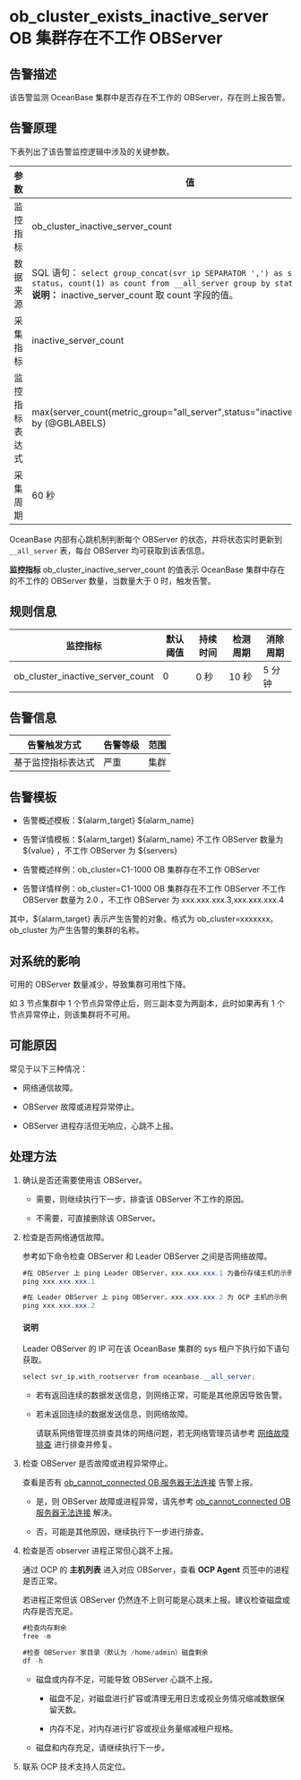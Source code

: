 ob_cluster_exists_inactive_server OB 集群存在不工作 OBServer
==========================================================================



**告警描述**
-----------------------------

该告警监测 OceanBase 集群中是否存在不工作的 OBServer，存在则上报告警。

告警原理
-------------------------

下表列出了该告警监控逻辑中涉及的关键参数。


|   参数    |                                                                                                                       值                                                                                                                       |
|---------|-----------------------------------------------------------------------------------------------------------------------------------------------------------------------------------------------------------------------------------------------|
| 监控指标    | ob_cluster_inactive_server_count                                                                                                                                                                                                              |
| 数据来源    | SQL 语句： ```select group_concat(svr_ip SEPARATOR ',') as servers, status, count(1) as count from __all_server group by status; ```  <br>**说明：**  inactive_server_count 取 count 字段的值。 |
| 采集指标    | inactive_server_count                                                                                                                                                                                                                         |
| 监控指标表达式 | max(server_count{metric_group="all_server",status="inactive",@LABELS}) by (@GBLABELS)                                                                                                                                                         |
| 采集周期    | 60 秒                                                                                                                                                                                                                                          |



OceanBase 内部有心跳机制判断每个 OBServer 的状态，并将状态实时更新到 `__all_server` 表，每台 OBServer 均可获取到该表信息。

**监控指标** ob_cluster_inactive_server_count 的值表示 OceanBase 集群中存在的不工作的 OBServer 数量，当数量大于 0 时，触发告警。

**规则信息**
-----------------------------



|               监控指标               | 默认阈值 | 持续时间 | 检测周期 | 消除周期 |
|----------------------------------|------|------|------|------|
| ob_cluster_inactive_server_count | 0    | 0 秒  | 10 秒 | 5 分钟 |



**告警信息**
-----------------------------



|  告警触发方式   | 告警等级 | 范围 |
|-----------|------|----|
| 基于监控指标表达式 | 严重   | 集群 |



**告警模板**
-----------------------------

* 告警概述模板：${alarm_target} ${alarm_name}



* 告警详情模板：${alarm_target} ${alarm_name} 不工作 OBServer 数量为 ${value} ，不工作 OBServer 为 ${servers}



* 告警概述样例：ob_cluster=C1-1000 OB 集群存在不工作 OBServer



* 告警详情样例：ob_cluster=C1-1000 OB 集群存在不工作 OBServer 不工作 OBServer 数量为 2.0 ，不工作 OBServer 为 xxx.xxx.xxx.3,xxx.xxx.xxx.4






其中，${alarm_target} 表示产生告警的对象。格式为 ob_cluster=xxxxxxx。ob_cluster 为产生告警的集群的名称。

**对系统的影响**
-------------------------------

可用的 OBServer 数量减少，导致集群可用性下降。

如 3 节点集群中 1 个节点异常停止后，则三副本变为两副本，此时如果再有 1 个节点异常停止，则该集群将不可用。

**可能原因**
-----------------------------

常见于以下三种情况：

* 网络通信故障。



* OBServer 故障或进程异常停止。



* OBServer 进程存活但无响应，心跳不上报。






**处理方法**
-----------------------------

1. 确认是否还需要使用该 OBServer。

   * 需要，则继续执行下一步，排查该 OBServer 不工作的原因。



   * 不需要，可直接删除该 OBServer。






2. 检查是否网络通信故障。

   参考如下命令检查 OBServer 和 Leader OBServer 之间是否网络故障。

   ```java
   #在 OBServer 上 ping Leader OBServer，xxx.xxx.xxx.1 为备份存储主机的示例 IP。
   ping xxx.xxx.xxx.1

   #在 Leader OBServer 上 ping OBServer，xxx.xxx.xxx.2 为 OCP 主机的示例 IP。
   ping xxx.xxx.xxx.2
   ```



   <main id="notice" type='explain'><h4>说明</h4><p>Leader OBServer 的 IP 可在该 OceanBase 集群的 sys 租户下执行如下语句获取。</p></main>



   ```java
   select svr_ip,with_rootserver from oceanbase.__all_server;
   ```


   * 若有返回连续的数据发送信息，则网络正常，可能是其他原因导致告警。



   * 若未返回连续的数据发送信息，则网络故障。

     请联系网络管理员排查具体的网络问题，若无网络管理员请参考 [网络故障排查](../4.alarm-appendix/6.network-troubleshooting.md) 进行排查并修复。





3. 检查 OBServer 是否故障或进程异常停止。

   查看是否有 [ob_cannot_connected OB 服务器无法连接](../2.ob-alert/1.ob_cannot_connected-observer-cannot-be-connected.md) 告警上报。
   * 是，则 OBServer 故障或进程异常，请先参考 [ob_cannot_connected OB 服务器无法连接](../2.ob-alert/1.ob_cannot_connected-observer-cannot-be-connected.md) 解决。



   * 否，可能是其他原因，继续执行下一步进行排查。






4. 检查是否 observer 进程正常但心跳不上报。

   通过 OCP 的 **主机列表** 进入对应 OBServer，查看 **OCP Agent** 页签中的进程是否正常。

   若进程正常但该 OBServer 仍然连不上则可能是心跳未上报。建议检查磁盘或内存是否充足。

   ```java
   #检查内存剩余
   free -m

   #检查 OBServer 家目录（默认为 /home/admin）磁盘剩余
   df -h
   ```


   * 磁盘或内存不足，可能导致 OBServer 心跳不上报。

     * 磁盘不足，对磁盘进行扩容或清理无用日志或视业务情况缩减数据保留天数。



     * 内存不足，对内存进行扩容或视业务量缩减租户规格。






   * 磁盘和内存充足，请继续执行下一步。






5. 联系 OCP 技术支持人员定位。




